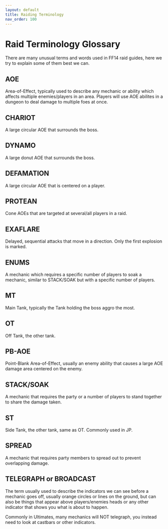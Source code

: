 ```yaml
---
layout: default
title: Raiding Terminology
nav_order: 100
---
```


# Raid Terminology Glossary

There are many unusual terms and words used in FF14 raid guides, here we try to explain some of them best we can.

## AOE
Area-of-Effect, typically used to describe any mechanic or ability which affects multiple enemies/players in an area. Players will use AOE abilites in a dungeon to deal damage to multiple foes at once.

## CHARIOT
A large circular AOE that surrounds the boss.

## DYNAMO
A large donut AOE that surrounds the boss.

## DEFAMATION
A large circular AOE that is centered on a player. 

## PROTEAN
Cone AOEs that are targeted at several/all players in a raid.

## EXAFLARE
Delayed, sequential attacks that move in a direction. Only the first explosion is marked.

## ENUMS
A mechanic which requires a specific number of players to soak a mechanic, similar to STACK/SOAK but with a specific number of players.

## MT
Main Tank, typically the Tank holding the boss aggro the most.

## OT
Off Tank, the other tank.

## PB-AOE
Point-Blank Area-of-Effect, usually an enemy ability that causes a large AOE damage area centered on the enemy.

## STACK/SOAK
A mechanic that requires the party or a number of players to stand together to share the damage taken.

## ST
Side Tank, the other tank, same as OT. Commonly used in JP.

## SPREAD
A mechanic that requires party members to spread out to prevent overlapping damage.

## TELEGRAPH or BROADCAST
The term usually used to describe the indicators we can see before a mechanic goes off, usually orange circles or lines on the ground, but can also be things that appear above players/enemies heads or any other indicator that shows you what is about to happen.

Commonly in Ultimates, many mechanics will NOT telegraph, you instead need to look at castbars or other indicators.
